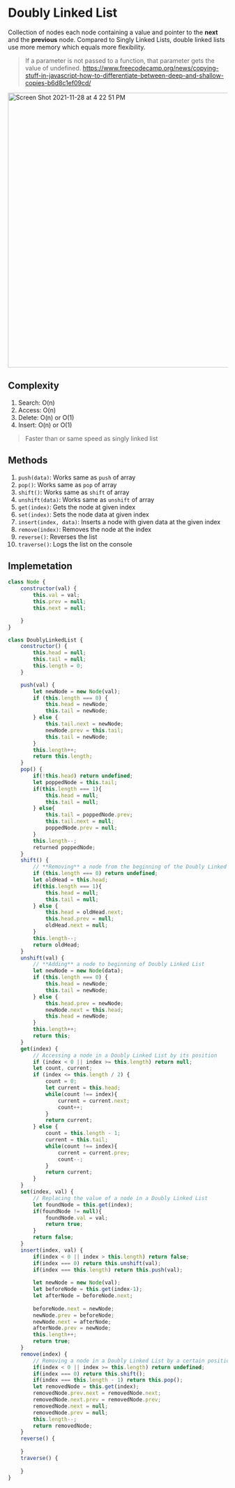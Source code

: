 # Doubly Linked List
Collection of nodes each node containing a value and pointer to the **next** and the **previous** node. Compared to Singly Linked Lists, double linked lists use more memory which equals more flexibility. 

> If a parameter is not passed to a function, that parameter gets the value of undefined.
>https://www.freecodecamp.org/news/copying-stuff-in-javascript-how-to-differentiate-between-deep-and-shallow-copies-b6d8c1ef09cd/

<img width="629" alt="Screen Shot 2021-11-28 at 4 22 51 PM" src="https://user-images.githubusercontent.com/25594064/143788443-b98f3bd8-a52d-48cf-abd5-71675ab64862.png">

## Complexity

1. Search: O(n)
2. Access: O(n)
3. Delete: O(n) or O(1)
4. Insert: O(n) or O(1)

> Faster than or same speed as singly linked list

## Methods
1. ```push(data)```: Works same as ```push``` of array
2. ```pop()```: Works same as ```pop``` of array
3. ```shift()```: Works same as ```shift``` of array
4. ```unshift(data)```: Works same as ```unshift``` of array
5. ```get(index)```: Gets the node at given index
6. ```set(index)```: Sets the node data at given index
7. ```insert(index, data)```: Inserts a node with given data at the given index
8. ```remove(index)```: Removes the node at the index
9. ```reverse()```: Reverses the list
10. ```traverse()```: Logs the list on the console

## Implemetation
```javascript
class Node {
    constructor(val) {
        this.val = val;
        this.prev = null;
        this.next = null;

    }
}

class DoublyLinkedList {
    constructor() {
        this.head = null;
        this.tail = null;
        this.length = 0;
    }

    push(val) {
        let newNode = new Node(val);
        if (this.length === 0) {
            this.head = newNode;
            this.tail = newNode;
        } else {
            this.tail.next = newNode;
            newNode.prev = this.tail;
            this.tail = newNode;
        }
        this.length++;
        return this.length;
    }
    pop() {
        if(!this.head) return undefined;
        let poppedNode = this.tail;
        if(this.length === 1){
            this.head = null;
            this.tail = null;
        } else{
            this.tail = poppedNode.prev;
            this.tail.next = null;
            poppedNode.prev = null;
        }
        this.length--;
        returned poppedNode;
    }
    shift() {
        // **Removing** a node from the beginning of the Doubly Linked List
        if (this.length === 0) return undefined;
        let oldHead = this.head;
        if(this.length === 1){
            this.head = null;
            this.tail = null;
        } else {
            this.head = oldHead.next;
            this.head.prev = null;
            oldHead.next = null;
        }
        this.length--;
        return oldHead;
    }
    unshift(val) {
        // **Adding** a node to beginning of Doubly Linked List
        let newNode = new Node(data);
        if (this.length === 0) {
            this.head = newNode;
            this.tail = newNode;
        } else {
            this.head.prev = newNode;
            newNode.next = this.head;
            this.head = newNode;
        }
        this.length++;
        return this;
    }
    get(index) {
        // Accessing a node in a Doubly Linked List by its position
        if (index < 0 || index >= this.length) return null;
        let count, current;
        if (index <= this.length / 2) {
            count = 0;
            let current = this.head;
            while(count !== index){
                current = current.next;
                count++;
            }
            return current;
        } else {
            count = this.length - 1;
            current = this.tail;
            while(count !== index){
                current = current.prev;
                count--;
            }
            return current;
        }
    }
    set(index, val) {
        // Replacing the value of a node in a Doubly Linked List
        let foundNode = this.get(index);
        if(foundNode != null){
            foundNode.val = val;
            return true;
        }
        return false;
    }
    insert(index, val) {
        if(index < 0 || index > this.length) return false;
        if(index === 0) return this.unshift(val);
        if(index === this.length) return this.push(val);
        
        let newNode = new Node(val);
        let beforeNode = this.get(index-1);
        let afterNode = beforeNode.next;
        
        beforeNode.next = newNode;
        newNode.prev = beforeNode;
        newNode.next = afterNode;
        afterNode.prev = newNode;
        this.length++;
        return true;
    }
    remove(index) {
        // Removing a node in a Doubly Linked List by a certain position
        if(index < 0 || index >= this.length) return undefined;
        if(index === 0) return this.shift();
        if(index === this.length - 1) return this.pop();
        let removedNode = this.get(index);
        removedNode.prev.next = removedNode.next;
        removedNode.next.prev = removedNode.prev;
        removedNode.next = null;
        removedNode.prev = null;
        this.length--;
        return removedNode;
    }
    reverse() {
        
    }
    traverse() {
        
    }
}
```
